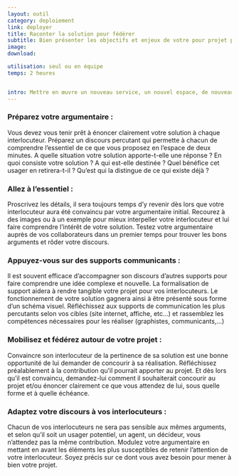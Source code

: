 ```yaml
---
layout: outil
category: deploiement
link: deployer
title: Raconter la solution pour fédérer
subtitle: Bien présenter les objectifs et enjeux de votre pour projet pour convaincre
image: 
download: 

utilisation: seul ou en équipe
temps: 2 heures


intro: Mettre en œuvre un nouveau service, un nouvel espace, de nouveaux processus, ou encore améliorer l’existant présuppose souvent d’opérer des transformations dans une organisation et/ou de mobiliser des ressources nouvelles. Immanquablement, ces changements soulèvent de l’adhésion et de l’enthousiasme, et plus sûrement encore, des incompréhensions, des résistances ou a minima du scepticisme. A vous de faire pencher la balance du bon côté et de fédérer autour de votre solution les acteurs clés dans la réussite de votre projet.
---
```


### Préparez votre argumentaire : 
Vous devez vous tenir prêt à énoncer clairement votre solution à chaque interlocuteur. Préparez un discours percutant qui permette à chacun de comprendre l’essentiel de ce que vous proposez en l’espace de deux minutes. A quelle situation votre solution apporte-t-elle une réponse ? En quoi consiste votre solution ? A qui est-elle destinée ? Quel bénéfice cet usager en retirera-t-il ? Qu’est qui la distingue de ce qui existe déjà ? 

### Allez à l’essentiel :  
Proscrivez les détails, il sera toujours temps d’y revenir dès lors que votre interlocuteur aura été convaincu par votre argumentaire initial. Recourez à des images ou à un exemple pour mieux interpeller votre interlocuteur et lui faire comprendre l’intérêt de votre solution. Testez votre argumentaire auprès de vos collaborateurs dans un premier temps pour trouver les bons arguments et rôder votre discours. 

### Appuyez-vous sur des supports communicants : 
Il est souvent efficace d’accompagner son discours d’autres supports pour faire comprendre une idée complexe et nouvelle. La formalisation de support aidera à rendre tangible votre projet pour vos interlocuteurs. Le fonctionnement de votre solution gagnera ainsi à être présenté sous forme d’un schéma visuel. Réfléchissez aux supports de communication les plus percutants selon vos cibles (site internet, affiche, etc…) et rassemblez les compétences nécessaires pour les réaliser (graphistes, communicants,…)  

### Mobilisez et fédérez autour de votre projet : 
Convaincre son interlocuteur de la pertinence de sa solution est une bonne opportunité de lui demander de concourir à sa réalisation. Réfléchissez préalablement à la contribution qu’il pourrait apporter au projet. Et dès lors qu’il est convaincu, demandez-lui comment il souhaiterait concourir au projet et/ou énoncer clairement ce que vous attendez de lui, sous quelle forme et à quelle échéance.  

### Adaptez votre discours à vos interlocuteurs :
Chacun de vos interlocuteurs ne sera pas sensible aux mêmes arguments, et selon qu’il soit un usager potentiel, un agent, un décideur, vous n’attendez pas la même contribution. Modulez votre argumentaire en mettant en avant les éléments les plus susceptibles de retenir l’attention de votre interlocuteur. Soyez précis sur ce dont vous avez besoin pour mener à bien votre projet.